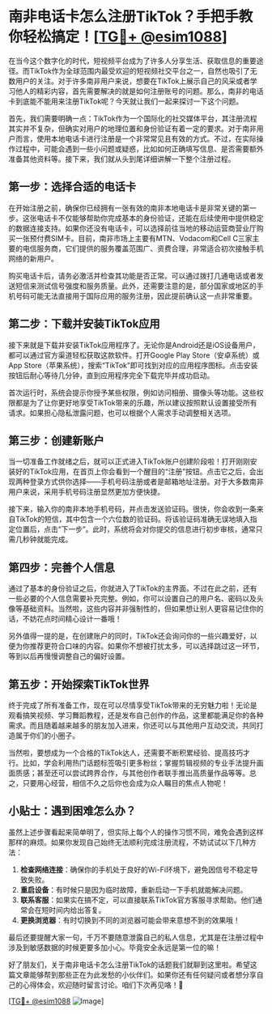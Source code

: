 # 南非电话卡怎么注册TikTok？手把手教你轻松搞定！[[TG💪+ @esim1088](https://t.me/s/esim1088)]

在当今这个数字化的时代，短视频平台成为了许多人分享生活、获取信息的重要途径。而TikTok作为全球范围内最受欢迎的短视频社交平台之一，自然也吸引了无数用户的关注。对于许多南非用户来说，想要在TikTok上展示自己的风采或者学习他人的精彩内容，首先需要解决的就是如何注册账号的问题。那么，南非的电话卡到底能不能用来注册TikTok呢？今天就让我们一起来探讨一下这个问题。

首先，我们需要明确一点：TikTok作为一个国际化的社交媒体平台，其注册流程其实并不复杂，但确实对用户的地理位置和身份验证有着一定的要求。对于南非用户而言，使用本地电话卡进行注册是一个非常常见且有效的方式。不过，在实际操作过程中，可能会遇到一些小问题或疑惑，比如如何正确填写信息、是否需要额外准备其他资料等。接下来，我们就从头到尾详细讲解一下整个注册过程。

## 第一步：选择合适的电话卡

在开始注册之前，确保你已经拥有一张有效的南非本地电话卡是非常关键的第一步。这张电话卡不仅能够帮助你完成基本的身份验证，还能在后续使用中提供稳定的数据连接支持。如果你还没有电话卡，可以选择前往当地的移动运营商营业厅购买一张预付费SIM卡。目前，南非市场上主要有MTN、Vodacom和Cell C三家主要的电信服务商，它们提供的服务覆盖范围广、资费合理，非常适合初次接触手机网络的新用户。

购买电话卡后，请务必激活并检查其功能是否正常。可以通过拨打几通电话或者发送短信来测试信号强度和服务质量。此外，还需要注意的是，部分国家或地区的手机号码可能无法直接用于国际应用的服务注册，因此提前确认这一点非常重要。

## 第二步：下载并安装TikTok应用

接下来就是下载并安装TikTok应用程序了。无论你是Android还是iOS设备用户，都可以通过官方渠道轻松获取这款软件。打开Google Play Store（安卓系统）或App Store（苹果系统），搜索“TikTok”即可找到对应的应用程序图标。点击安装按钮后耐心等待几分钟，直到应用程序完全下载完毕并成功启动。

首次运行时，系统会提示你授予某些权限，例如访问相册、摄像头等功能。这些权限都是为了让你更好地享受TikTok带来的乐趣，所以建议按照默认设置接受所有请求。如果担心隐私泄露问题，也可以根据个人需求手动调整相关选项。

## 第三步：创建新账户

当一切准备工作就绪之后，就可以正式进入TikTok账户创建阶段啦！打开刚刚安装好的TikTok应用，在首页上你会看到一个醒目的“注册”按钮。点击它之后，会出现两种登录方式供你选择——手机号码注册或者是邮箱地址注册。对于大多数南非用户来说，采用手机号码注册显然更加方便快捷。

接下来，输入你的南非本地手机号码，并点击发送验证码。很快，你会收到一条来自TikTok的短信，其中包含一个六位数的验证码。将该验证码准确无误地填入指定位置后，点击“下一步”。此时，系统将会对你提交的信息进行初步审核，通常只需几秒钟就能完成。

## 第四步：完善个人信息

通过了基本的身份验证之后，你就进入了TikTok的主界面。不过在此之前，还有一些必要的个人信息需要补充完整。例如，你可以设置自己的用户名、密码以及头像等基础资料。当然啦，这些内容并非强制性的，但如果想让别人更容易记住你的话，不妨花点时间精心设计一番哦！

另外值得一提的是，在创建账户的同时，TikTok还会询问你的一些兴趣爱好，以便为你推荐更符合口味的内容。如果你不想被打扰太多，可以选择跳过这一环节，等到以后再慢慢调整自己的偏好设置。

## 第五步：开始探索TikTok世界

终于完成了所有准备工作，现在可以尽情享受TikTok带来的无穷魅力啦！无论是观看搞笑视频、学习舞蹈教程，还是发布自己创作的作品，这里都能满足你的各种需求。而且随着越来越多的朋友加入进来，你还可以与其他用户互动交流，共同打造属于你们的小圈子。

当然啦，要想成为一个合格的TikTok达人，还需要不断积累经验、提高技巧才行。比如，学会利用热门话题标签吸引更多粉丝；掌握剪辑视频的专业手法提升画面质感；甚至还可以尝试跨界合作，与其他创作者联手推出高质量作品等等。总之，只要用心经营，相信不久之后你也会成为众人瞩目的焦点人物呢！

## 小贴士：遇到困难怎么办？

虽然上述步骤看起来简单明了，但实际上每个人的操作习惯不同，难免会遇到这样那样的麻烦。如果你发现自己始终无法顺利完成注册流程，不妨试试以下几种方法：

1. **检查网络连接**：确保你的手机处于良好的Wi-Fi环境下，避免因信号不稳定导致失败。
2. **重启设备**：有时候只是因为临时故障，重新启动一下手机就能解决问题。
3. **联系客服**：如果实在搞不定，可以直接联系TikTok官方客服寻求帮助。他们通常会在短时间内给出答复。
4. **更换浏览器**：有时切换到不同的浏览器可能会带来意想不到的效果哦！

最后还要提醒大家一句，千万不要随意泄露自己的私人信息，尤其是在注册过程中涉及到敏感数据的时候更要多加小心。毕竟安全永远是第一位的嘛！

好了朋友们，关于南非电话卡怎么注册TikTok的话题我们就聊到这里啦。希望这篇文章能够帮到那些正在为此发愁的小伙伴们。如果你还有任何疑问或者想分享自己的心得体会，欢迎随时留言讨论。咱们下次再见咯！👋

[[TG💪+ @esim1088](https://t.me/s/esim1088) ![Image](https://i.postimg.cc/4NQfJmqS/Snipaste-2025-05-13-00-14-12.png)]
